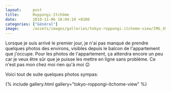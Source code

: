 ```yaml
---
layout:     post
title:      Roppongi-Itchôme
date:       2010-11-06 18:04:10 +0100
categories: ["Général"]
image:      /assets/images/galleries/tokyo-roppongi-itchome-view/IMG_4529.JPG
---
```


Lorsque je suis arrivé le premier jour, je n'ai pas manqué de prendre quelques photos des environs, visibles depuis
le balcon de l'appartement que j'occupe. Pour les photos de l'appartement, ça attendra encore un peu car je veux
être sûr que je puisse les mettre en ligne sans problème. Ce n'est pas mon chez moi rien qu'à moi :wink:

<!--more-->

Voici tout de suite quelques photos sympas:

{% include gallery.html gallery="tokyo-roppongi-itchome-view" %}